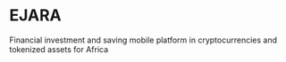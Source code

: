 # EJARA
Financial investment and saving mobile platform in cryptocurrencies and tokenized assets for Africa
